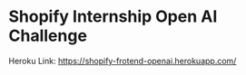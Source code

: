 # Shopify Internship Open AI Challenge

Heroku Link: https://shopify-frotend-openai.herokuapp.com/

